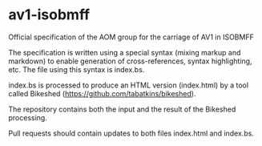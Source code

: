 # av1-isobmff
Official specification of the AOM group for the carriage of AV1 in ISOBMFF

The specification is written using a special syntax (mixing markup and markdown) 
to enable generation of cross-references, syntax highlighting, etc. The file using this syntax is index.bs.

index.bs is processed to produce an HTML version (index.html) by a tool
called Bikeshed (https://github.com/tabatkins/bikeshed).

The repository contains both the input and the result of the Bikeshed processing. 

Pull requests should contain updates to both files index.html and index.bs.
